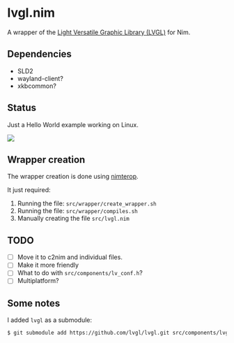 # lvgl.nim
A wrapper of the [Light Versatile Graphic Library (LVGL)](https://lvgl.io/) for Nim. 

## Dependencies
- SLD2
- wayland-client?
- xkbcommon?

## Status
Just a Hello World example working on Linux.

![](https://i.imgur.com/DbfLB9b.png)

## Wrapper creation
The wrapper creation is done using [nimterop](https://github.com/nimterop/nimterop).

It just required:
1. Running the file: `src/wrapper/create_wrapper.sh`
2. Running the file: `src/wrapper/compiles.sh`
3. Manually creating the file `src/lvgl.nim`


## TODO
- [ ] Move it to c2nim and individual files.
- [ ] Make it more friendly
- [ ] What to do with `src/components/lv_conf.h`? 
- [ ] Multiplatform?

## Some notes
I added `lvgl` as a submodule:
```sh
$ git submodule add https://github.com/lvgl/lvgl.git src/components/lvgl
```

